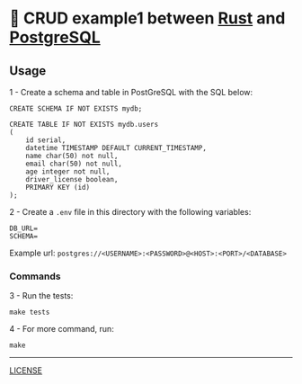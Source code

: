# :crab: CRUD example1 between [Rust](https://www.rust-lang.org/) and [PostgreSQL](https://www.postgresql.org/)

## Usage

1 - Create a schema and table in PostGreSQL with the SQL below:

```
CREATE SCHEMA IF NOT EXISTS mydb;

CREATE TABLE IF NOT EXISTS mydb.users
(
	id serial,
	datetime TIMESTAMP DEFAULT CURRENT_TIMESTAMP,
	name char(50) not null,
	email char(50) not null,
	age integer not null,
	driver_license boolean,
	PRIMARY KEY (id)
);
```

2 - Create a `.env` file in this directory with the following variables:

```
DB_URL=
SCHEMA=
```

Example url: ```postgres://<USERNAME>:<PASSWORD>@<HOST>:<PORT>/<DATABASE>```

### Commands

3 - Run the tests:

```
make tests
````

4 - For more command, run:

```
make
````

---
[LICENSE](LICENSE)
